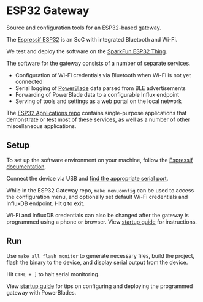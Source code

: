 ESP32 Gateway
=============

Source and configuration tools for an ESP32-based gateway.

The [Espressif ESP32](https://www.espressif.com/en/products/hardware/esp32/overview) is an SoC with integrated Bluetooth and Wi-Fi. 

We test and deploy the software on the [SparkFun ESP32 Thing](https://www.sparkfun.com/products/13907).

The software for the gateway consists of a number of separate services. 
- Configuration of Wi-Fi credentials via Bluetooth when Wi-Fi is not yet connected
- Serial logging of [PowerBlade](https://github.com/lab11/powerblade) data parsed from BLE advertisements
- Forwarding of PowerBlade data to a configurable Influx endpoint
- Serving of tools and settings as a web portal on the local network

The [ESP32 Applications repo](https://github.com/lab11/esp32-apps) contains single-purpose applications that demonstrate or test most of these services, as well as a number of other miscellaneous applications.


Setup
-----

To set up the software environment on your machine, follow the [Espressif documentation](https://esp-idf.readthedocs.io/en/latest/get-started/index.html).

Connect the device via USB and [find the appropriate serial port](https://esp-idf.readthedocs.io/en/latest/get-started/index.html#configure).

While in the ESP32 Gateway repo, `make menuconfig` can be used to access the configuration menu, and optionally set default Wi-Fi credentials and InfluxDB endpoint. Hit `Q` to exit.

Wi-Fi and InfluxDB credentials can also be changed after the gateway is programmed using a phone or browser. View [startup guide](https://docs.google.com/presentation/d/1h3oxfZpgNazQ42Ug1GeqB8SHxXWLkpt178d12G6gJQw/edit?usp=sharing) for instructions.


Run
---

Use `make all flash monitor` to generate necessary files, build the project, flash the binary to the device, and display serial output from the device.

Hit `CTRL + ]` to halt serial monitoring.

View [startup guide](https://docs.google.com/presentation/d/1h3oxfZpgNazQ42Ug1GeqB8SHxXWLkpt178d12G6gJQw/edit?usp=sharing) for tips on configuring and deploying the programmed gateway with PowerBlades.

<!--

The follow `make` commands are useful:

- `make` | `make build`: Builds project

- `make all` : Builds project & generates www.h header from www directory

- `make menuconfig`: Access configuration menu

- `make flash`: Build project, flash binary to device, & boot device

- `make monitor`: Restart device and display serial output from device

- `make flash monitor`: Build project, flash device

- `make all flash monitor` : Generate www, build project, flash device

-->